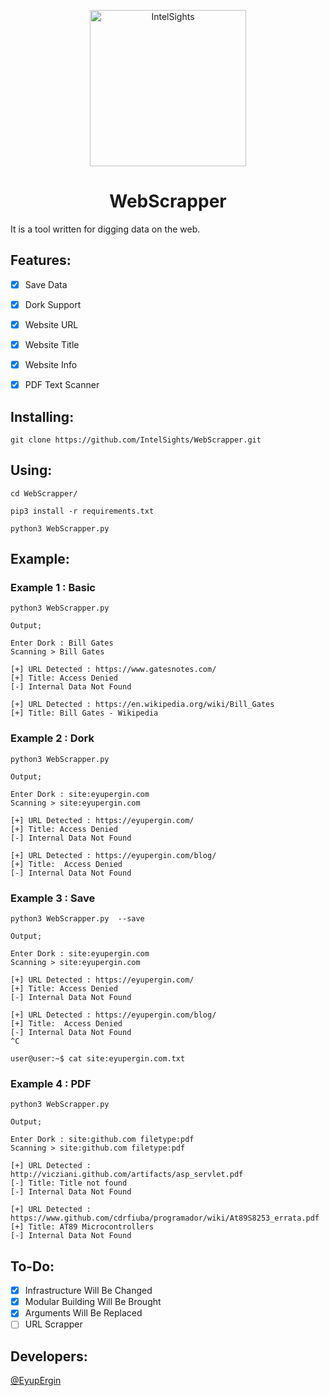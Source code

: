 <p align="center">
  <img src="https://github.com/IntelSights/About/blob/main/img/IntelSights.png?raw=true" alt="IntelSights" width="250" />
</p>

<h1 align="center">WebScrapper</h1>

It is a tool written for digging data on the web.

<h2 align="left">Features:</h2>

- [x] Save Data
- [x] Dork Support
- [x] Website URL
- [x] Website Title
- [x] Website Info
- [x] PDF Text Scanner


<h2 align="left">Installing:</h2>

```
git clone https://github.com/IntelSights/WebScrapper.git
```

<h2 align="left">Using:</h2>

```
cd WebScrapper/

pip3 install -r requirements.txt

python3 WebScrapper.py  

```

<h2 align="left">Example:</h2>

<h3 align="left">Example 1 : Basic</h2>

```
python3 WebScrapper.py  

Output;

Enter Dork : Bill Gates
Scanning > Bill Gates

[+] URL Detected : https://www.gatesnotes.com/
[+] Title: Access Denied
[-] Internal Data Not Found

[+] URL Detected : https://en.wikipedia.org/wiki/Bill_Gates
[+] Title: Bill Gates - Wikipedia
```

<h3 align="left">Example 2 : Dork</h2>

```
python3 WebScrapper.py  

Output;

Enter Dork : site:eyupergin.com
Scanning > site:eyupergin.com

[+] URL Detected : https://eyupergin.com/
[+] Title: Access Denied
[-] Internal Data Not Found

[+] URL Detected : https://eyupergin.com/blog/
[+] Title:  Access Denied
[-] Internal Data Not Found

```

<h3 align="left">Example 3 : Save </h2>

```
python3 WebScrapper.py  --save

Output;

Enter Dork : site:eyupergin.com
Scanning > site:eyupergin.com

[+] URL Detected : https://eyupergin.com/
[+] Title: Access Denied
[-] Internal Data Not Found

[+] URL Detected : https://eyupergin.com/blog/
[+] Title:  Access Denied
[-] Internal Data Not Found
^C

user@user:~$ cat site:eyupergin.com.txt
```

<h3 align="left">Example 4 : PDF </h2>

```
python3 WebScrapper.py

Output;

Enter Dork : site:github.com filetype:pdf
Scanning > site:github.com filetype:pdf

[+] URL Detected : http://vicziani.github.com/artifacts/asp_servlet.pdf
[-] Title: Title not found
[-] Internal Data Not Found

[+] URL Detected : https://www.github.com/cdrfiuba/programador/wiki/At89S8253_errata.pdf
[+] Title: AT89 Microcontrollers
[-] Internal Data Not Found

```

<h2 align="left">To-Do:</h2>

- [x]  Infrastructure Will Be Changed
- [x]  Modular Building Will Be Brought
- [x]  Arguments Will Be Replaced
- [ ] URL Scrapper

<h2 align="left">Developers:</h2>

[@EyupErgin](https://github.com/eyupergin)


